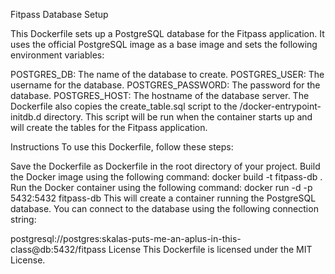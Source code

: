 Fitpass Database Setup

This Dockerfile sets up a PostgreSQL database for the Fitpass application. It uses the official PostgreSQL image as a base image and sets the following environment variables:

POSTGRES_DB: The name of the database to create.
POSTGRES_USER: The username for the database.
POSTGRES_PASSWORD: The password for the database.
POSTGRES_HOST: The hostname of the database server.
The Dockerfile also copies the create_table.sql script to the /docker-entrypoint-initdb.d directory. This script will be run when the container starts up and will create the tables for the Fitpass application.

Instructions
To use this Dockerfile, follow these steps:

Save the Dockerfile as Dockerfile in the root directory of your project.
Build the Docker image using the following command:
docker build -t fitpass-db .
Run the Docker container using the following command:
docker run -d -p 5432:5432 fitpass-db
This will create a container running the PostgreSQL database. You can connect to the database using the following connection string:

postgresql://postgres:skalas-puts-me-an-aplus-in-this-class@db:5432/fitpass
License
This Dockerfile is licensed under the MIT License.
